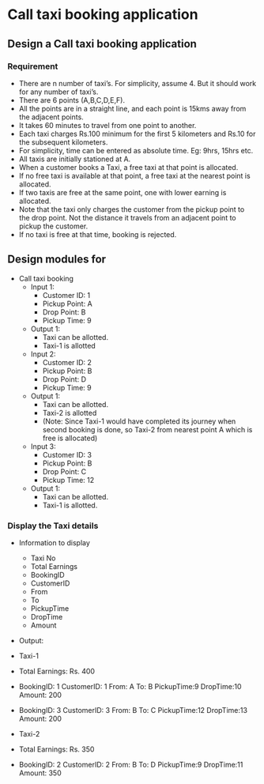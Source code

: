 # Call taxi booking application

## Design a Call taxi booking application

### Requirement

- There are n number of taxi’s. For simplicity, assume 4. But it should work for any number of taxi’s. 
- There are 6 points (A,B,C,D,E,F). 
- All the points are in a straight line, and each point is 15kms away from the adjacent points. 
- It takes 60 minutes to travel from one point to another.
- Each taxi charges Rs.100 minimum for the first 5 kilometers and Rs.10 for the subsequent kilometers. 
- For simplicity, time can be entered as absolute time. Eg: 9hrs, 15hrs etc. 
- All taxis are initially stationed at A. 
- When a customer books a Taxi, a free taxi at that point is allocated. 
- If no free taxi is available at that point, a free taxi at the nearest point is allocated. 
- If two taxis are free at the same point, one with lower earning is allocated.
- Note that the taxi only charges the customer from the pickup point to the drop point. Not the distance it travels from an adjacent point to pickup the customer. 
- If no taxi is free at that time, booking is rejected. 

## Design modules for
- Call taxi booking 
  - Input 1:
    - Customer ID: 1 
    - Pickup Point: A 
    - Drop Point: B 
    - Pickup Time: 9 
  - Output 1:
    - Taxi can be allotted. 
    - Taxi-1 is allotted 
  - Input 2:
    - Customer ID: 2 
    - Pickup Point: B 
    - Drop Point: D 
    - Pickup Time: 9 
  - Output 1:
    - Taxi can be allotted. 
    - Taxi-2 is allotted
    - (Note: Since Taxi-1 would have completed its journey when second booking is done, so Taxi-2 from nearest point A which is free is allocated)
  - Input 3:
    - Customer ID: 3 
    - Pickup Point: B 
    - Drop Point: C 
    - Pickup Time: 12
  - Output 1:
    - Taxi can be allotted. 
    - Taxi-1 is allotted.

### Display the Taxi details
- Information to display
  - Taxi No
  - Total Earnings
  - BookingID
  - CustomerID
  - From
  - To    
  - PickupTime    
  - DropTime    
  - Amount 
- Output:
- Taxi-1    
- Total Earnings: Rs. 400 
- BookingID: 1 CustomerID: 1 From: A To: B PickupTime:9 DropTime:10 Amount: 200
- BookingID: 3 CustomerID: 3 From: B To: C PickupTime:12 DropTime:13 Amount: 200

- Taxi-2 
- Total Earnings: Rs. 350
- BookingID: 2 CustomerID: 2 From: B To: D PickupTime:9 DropTime:11 Amount: 350
